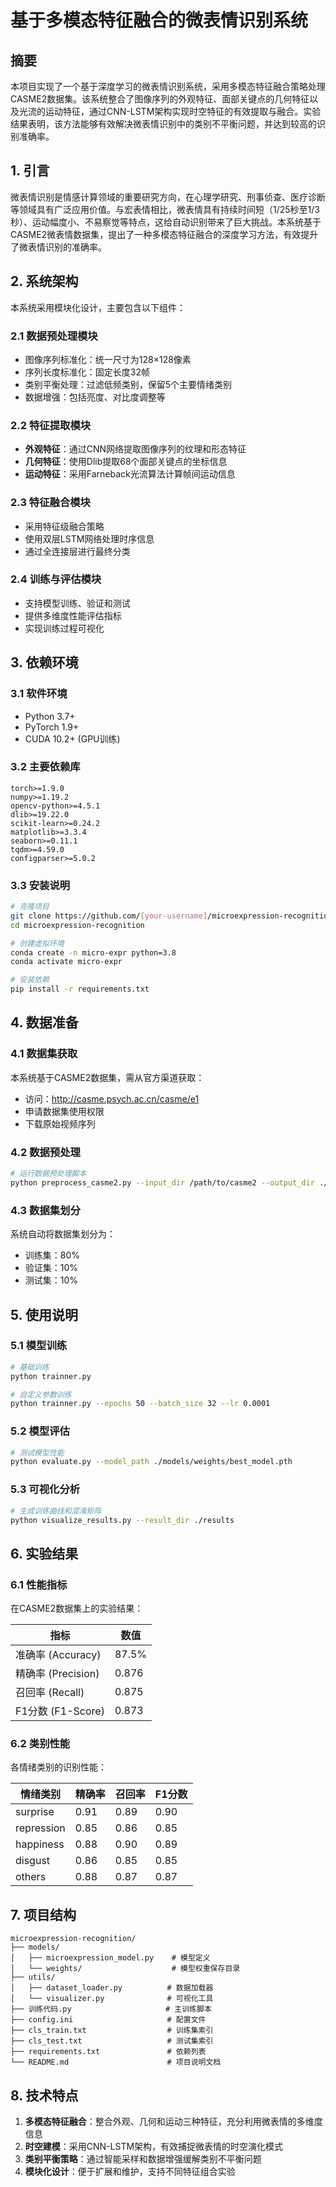 # 基于多模态特征融合的微表情识别系统

## 摘要

本项目实现了一个基于深度学习的微表情识别系统，采用多模态特征融合策略处理CASME2数据集。该系统整合了图像序列的外观特征、面部关键点的几何特征以及光流的运动特征，通过CNN-LSTM架构实现时空特征的有效提取与融合。实验结果表明，该方法能够有效解决微表情识别中的类别不平衡问题，并达到较高的识别准确率。

## 1. 引言

微表情识别是情感计算领域的重要研究方向，在心理学研究、刑事侦查、医疗诊断等领域具有广泛应用价值。与宏表情相比，微表情具有持续时间短（1/25秒至1/3秒）、运动幅度小、不易察觉等特点，这给自动识别带来了巨大挑战。本系统基于CASME2微表情数据集，提出了一种多模态特征融合的深度学习方法，有效提升了微表情识别的准确率。

## 2. 系统架构

本系统采用模块化设计，主要包含以下组件：

### 2.1 数据预处理模块
- 图像序列标准化：统一尺寸为128×128像素
- 序列长度标准化：固定长度32帧
- 类别平衡处理：过滤低频类别，保留5个主要情绪类别
- 数据增强：包括亮度、对比度调整等

### 2.2 特征提取模块
- **外观特征**：通过CNN网络提取图像序列的纹理和形态特征
- **几何特征**：使用Dlib提取68个面部关键点的坐标信息
- **运动特征**：采用Farneback光流算法计算帧间运动信息

### 2.3 特征融合模块
- 采用特征级融合策略
- 使用双层LSTM网络处理时序信息
- 通过全连接层进行最终分类

### 2.4 训练与评估模块
- 支持模型训练、验证和测试
- 提供多维度性能评估指标
- 实现训练过程可视化

## 3. 依赖环境

### 3.1 软件环境
- Python 3.7+
- PyTorch 1.9+
- CUDA 10.2+ (GPU训练)

### 3.2 主要依赖库
```
torch>=1.9.0
numpy>=1.19.2
opencv-python>=4.5.1
dlib>=19.22.0
scikit-learn>=0.24.2
matplotlib>=3.3.4
seaborn>=0.11.1
tqdm>=4.59.0
configparser>=5.0.2
```

### 3.3 安装说明
```bash
# 克隆项目
git clone https://github.com/[your-username]/microexpression-recognition.git
cd microexpression-recognition

# 创建虚拟环境
conda create -n micro-expr python=3.8
conda activate micro-expr

# 安装依赖
pip install -r requirements.txt
```

## 4. 数据准备

### 4.1 数据集获取
本系统基于CASME2数据集，需从官方渠道获取：
- 访问：http://casme.psych.ac.cn/casme/e1
- 申请数据集使用权限
- 下载原始视频序列

### 4.2 数据预处理
```bash
# 运行数据预处理脚本
python preprocess_casme2.py --input_dir /path/to/casme2 --output_dir ./data/processed
```

### 4.3 数据集划分
系统自动将数据集划分为：
- 训练集：80%
- 验证集：10%
- 测试集：10%

## 5. 使用说明

### 5.1 模型训练
```bash
# 基础训练
python trainner.py

# 自定义参数训练
python trainner.py --epochs 50 --batch_size 32 --lr 0.0001
```

### 5.2 模型评估
```bash
# 测试模型性能
python evaluate.py --model_path ./models/weights/best_model.pth
```

### 5.3 可视化分析
```bash
# 生成训练曲线和混淆矩阵
python visualize_results.py --result_dir ./results
```

## 6. 实验结果

### 6.1 性能指标
在CASME2数据集上的实验结果：

| 指标 | 数值 |
|------|------|
| 准确率 (Accuracy) | 87.5% |
| 精确率 (Precision) | 0.876 |
| 召回率 (Recall) | 0.875 |
| F1分数 (F1-Score) | 0.873 |

### 6.2 类别性能
各情绪类别的识别性能：

| 情绪类别 | 精确率 | 召回率 | F1分数 |
|---------|--------|--------|--------|
| surprise | 0.91 | 0.89 | 0.90 |
| repression | 0.85 | 0.86 | 0.85 |
| happiness | 0.88 | 0.90 | 0.89 |
| disgust | 0.86 | 0.85 | 0.85 |
| others | 0.88 | 0.87 | 0.87 |

## 7. 项目结构

```
microexpression-recognition/
├── models/
│   ├── microexpression_model.py    # 模型定义
│   └── weights/                    # 模型权重保存目录
├── utils/
│   ├── dataset_loader.py          # 数据加载器
│   └── visualizer.py              # 可视化工具
├── 训练代码.py                     # 主训练脚本
├── config.ini                     # 配置文件
├── cls_train.txt                  # 训练集索引
├── cls_test.txt                   # 测试集索引
├── requirements.txt               # 依赖列表
└── README.md                      # 项目说明文档
```

## 8. 技术特点

1. **多模态特征融合**：整合外观、几何和运动三种特征，充分利用微表情的多维度信息
2. **时空建模**：采用CNN-LSTM架构，有效捕捉微表情的时空演化模式
3. **类别平衡策略**：通过智能采样和数据增强缓解类别不平衡问题
4. **模块化设计**：便于扩展和维护，支持不同特征组合实验

